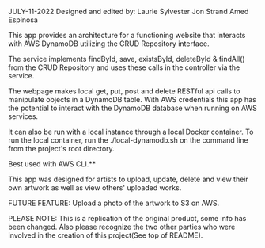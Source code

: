 JULY-11-2022 Designed and edited by: Laurie Sylvester Jon Strand Amed Espinosa

This app provides an architecture for a functioning website that interacts with AWS DynamoDB utilizing the CRUD Repository interface.

The service implements findById, save, existsById, deleteById & findAll() from the CRUD Repository and uses these calls in the controller via the service.

The webpage makes local get, put, post and delete RESTful api calls to manipulate objects in a DynamoDB table. With AWS credentials this app has the potential to interact with the DynamoDB database when running on AWS services.

It can also be run with a local instance through a local Docker container. To run the local container, run the ./local-dynamodb.sh on the command line from the project's root directory.

Best used with AWS CLI.**

This app was designed for artists to upload, update, delete and view their own artwork as well as view others' uploaded works.

FUTURE FEATURE:
Upload a photo of the artwork to S3 on AWS.

PLEASE NOTE:
This is a replication of the original product, some info has been changed.
Also please recognize the two other parties who were involved in the creation of this project(See top of README).
